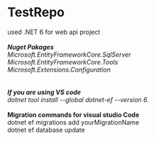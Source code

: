 # TestRepo<br>

 used .NET 6 for web api project <br><br>
 *****Nuget Pakages****<br>
   Microsoft.EntityFrameworkCore.SqlServer <br>
   Microsoft.EntityFrameworkCore.Tools <br>
   Microsoft.Extensions.Configuration <br>
   <br><br>
   ****If you are using VS code**** <br>
   dotnet tool install --global dotnet-ef --version 6.*
   <br><br>
   ****Migration commands for visual studio Code****<br>
   dotnet ef migrations add yourMigrationName<br>
   dotnet ef database update


 
